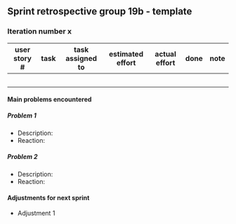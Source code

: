 ## Sprint retrospective group 19b - template

### Iteration number x


|  user story # |  task | task assigned to  | estimated effort  | actual effort  | done | note |
|---|---|---|---|---|---|---|
|   |   |   |   |   |   |   |
|   |   |   |   |   |   |   |
|   |   |   |   |   |   |   |
|   |   |   |   |   |   |   |
|   |   |   |   |   |   |   |

#### Main problems encountered

##### Problem 1
- Description:
- Reaction: 

##### Problem 2
- Description:
- Reaction: 

#### Adjustments for next sprint 
- Adjustment 1